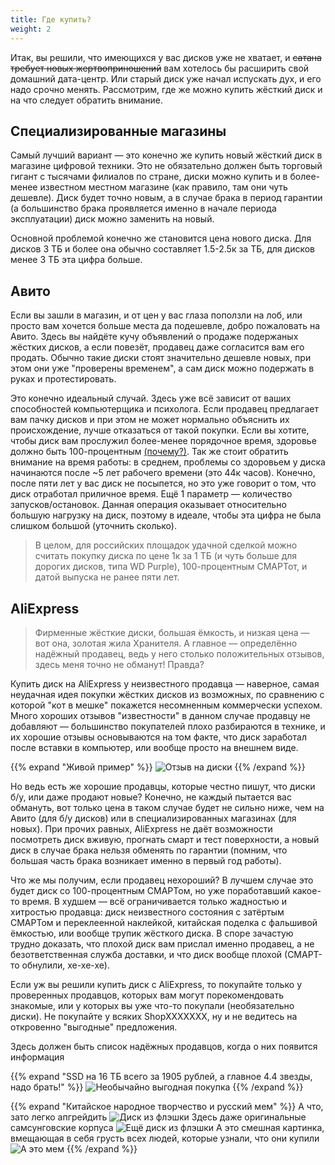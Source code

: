 ```yaml
---
title: Где купить?
weight: 2
---
```


Итак, вы решили, что имеющихся у вас дисков уже не хватает, и ~~сатана требует новых жертвоприношений~~ вам хотелось бы
расширить свой домашний дата-центр. Или старый диск уже начал испускать дух, и его надо срочно менять. Рассмотрим, где
же можно купить жёсткий диск и на что следует обратить внимание.

## Специализированные магазины

Самый лучший вариант — это конечно же купить новый жёсткий диск в магазине цифровой техники. Это не обязательно должен
быть торговый гигант с тысячами филиалов по стране, диски можно купить и в более-менее известном местном магазине (как
правило, там они чуть дешевле). Диск будет точно новым, а в случае брака в период гарантии (а большинство брака
проявляется именно в начале периода эксплуатации) диск можно заменить на новый.

Основной проблемой конечно же становится цена нового диска. Для дисков 3 ТБ и более она обычно составляет 1.5-2.5к за
ТБ, для дисков менее 3 ТБ эта цифра больше.

## Авито

Если вы зашли в магазин, и от цен у вас глаза поползли на лоб, или просто вам хочется больше места да подешевле, добро
пожаловать на Авито. Здесь вы найдёте кучу объявлений о продаже подержаных жёстких дисков, а если повезёт, продавец даже
согласится вам его продать. Обычно такие диски стоят значительно дешевле новых, при этом они уже "проверены временем", а
сам диск можно подержать в руках и протестировать.

Это конечно идеальный случай. Здесь уже всё зависит от ваших способностей компьютерщика и психолога. Если продавец
предлагает вам пачку
дисков и при этом не может нормально объяснить их происхождение, лучше отказаться от такой покупки. Если вы хотите,
чтобы диск вам прослужил более-менее порядочное время, здоровье должно быть 100-процентным [(почему?)](../health-care). Так
же стоит обратить внимание на время работы: в среднем, проблемы со здоровьем у диска начинаются после ~5 лет рабочего
времени (это 44к часов). Конечно, после пяти лет у вас диск не посыпется, но это уже говорит о том, что диск отработал
приличное время. Ещё 1 параметр — количество запусков/остановок. Данная операция оказывает относительно большую нагрузку
на диск, поэтому в идеале, чтобы эта цифра не была слишком большой (уточнить сколько).

> В целом, для российских площадок удачной сделкой можно считать покупку диска по цене 1к за 1 ТБ (и чуть больше для
> дорогих дисков, типа WD Purple), 100-процентным СМАРТот, и датой выпуска не ранее пяти лет.

## AliExpress

> Фирменные жёсткие диски, большая ёмкость, и низкая цена — вот она, золотая жила Хранителя. А главное — определённо
> надёжный продавец, ведь у него столько положительных отзывов, здесь меня точно не обманут! Правда?

Купить диск на AliExpress у неизвестного продавца — наверное, самая неудачная идея покупки жёстких дисков из возможных,
по сравнению с которой "кот в мешке" покажется несомненным коммерчески успехом. Много хороших отзывов "известности" в
данном случае продавцу не добавляют — большинство покупателей плохо разбираются в технике, и их хорошие отзывы
основываются на том факте, что диск заработал после вставки в компьютер, или вообще просто на внешнем виде.

{{% expand "Живой пример" %}}
![Отзыв на диски](/images/disks/disks-ratings.png)
{{% /expand %}}

Но ведь есть же хорошие продавцы, которые честно пишут, что диски б/у, или даже продают новые? Конечно, не каждый
пытается вас обмануть, вот только цена в таком случае будет не сильно ниже, чем на Авито (для б/у дисков) или в
специализированных магазинах (для новых). При прочих равных, AliExpress не даёт возможности посмотреть диск вживую,
прогнать смарт и тест поверхности, а новый диск в случае брака нельзя обменять по гарантии (помним, что большая часть
брака возникает именно в первый год работы).

Что же мы получим, если продавец нехороший? В лучшем случае это будет диск со 100-процентным СМАРТом, но уже
поработавший какое-то время. В худшем — всё ограничивается только жадностью и хитростью продавца: диск неизвестного
состояния с затёртым СМАРТом и переклеенной наклейкой, китайская поделка с фальшивой ёмкостью, или вообще трупик
жёсткого диска. В споре зачастую трудно доказать, что плохой диск вам прислал именно продавец, а не безответственная
служба доставки, и что диск вообще плохой (СМАРТ-то обнулили, хе-хе-хе).

Если уж вы решили купить диск с AliExpress, то покупайте только у проверенных продавцов, которых вам могут
порекомендовать знакомые, или у которых вы уже что-то покупали (необязательно диски). Не покупайте у всяких ShopXXXXXXX,
ну и не ведитесь на откровенно "выгодные" предложения.

Здесь должен быть список надёжных продавцов, когда о них появится информация

{{% expand "SSD на 16 ТБ всего за 1905 рублей, а главное 4.4 звезды, надо брать!" %}}
![Необычайно выгодная покупка](/images/disks/cheap-ssd.png)
{{% /expand %}}

{{% expand "Китайское народное творчество и русский мем" %}}
А что, зато легко апгрейдить
![Диск из флэшки](/images/disks/hdd-flash.jpg)
Здесь даже оригинальные самсунговские корпуса
![Ещё диск из флэшки](/images/disks/hdd-multiflash.jpg)
А это смешная картинка, вмещающая в себя грусть всех людей, которые узнали, что они купили
![А это мем](/images/disks/funny.png)
{{% /expand %}}